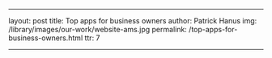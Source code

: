 ---

layout: post
title: Top apps for business owners
author: Patrick Hanus
img: /library/images/our-work/website-ams.jpg
permalink: /top-apps-for-business-owners.html
ttr: 7

---